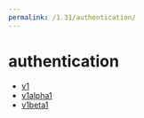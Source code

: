 ```yaml
---
permalink: /1.31/authentication/
---
```


# authentication



* [v1](v1/index.md)
* [v1alpha1](v1alpha1/index.md)
* [v1beta1](v1beta1/index.md)